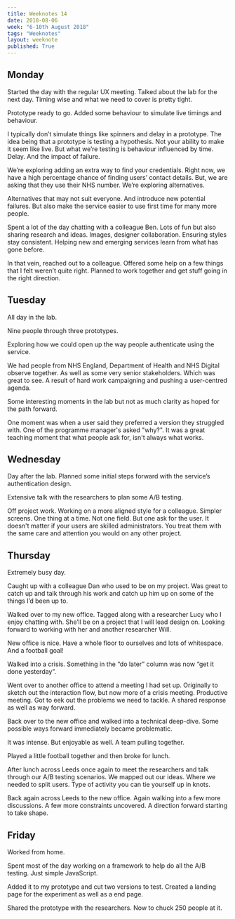 ```yaml
---
title: Weeknotes 14
date: 2018-08-06
week: "6-10th August 2018"
tags: "Weeknotes"
layout: weeknote
published: True
---
```


## Monday

Started the day with the regular UX meeting. Talked about the lab for the next day. Timing wise and what we need to cover is pretty tight.

Prototype ready to go. Added some behaviour to simulate live timings and behaviour.

I typically don’t simulate things like spinners and delay in a prototype. The idea being that a prototype is testing a hypothesis. Not your ability to make it seem like live. But what we’re testing is behaviour influenced by time. Delay. And the impact of failure.

We’re exploring adding an extra way to find your credentials. Right now, we have a high percentage chance of finding users’ contact details. But, we are asking that they use their NHS number. We’re exploring alternatives.

Alternatives that may not suit everyone. And introduce new potential failures. But also make the service easier to use first time for many more people.

Spent a lot of the day chatting with a colleague Ben. Lots of fun but also sharing research and ideas. Images, designer collaboration. Ensuring styles stay consistent. Helping new and emerging services learn from what has gone before.

In that vein, reached out to a colleague. Offered some help on a few things that I felt weren’t quite right. Planned to work together and get stuff going in the right direction.

## Tuesday

All day in the lab.

Nine people through three prototypes.

Exploring how we could open up the way people authenticate using the service.

We had people from NHS England, Department of Health and NHS Digital observe together. As well as some very senior stakeholders. Which was great to see. A result of hard work campaigning and pushing a user-centred agenda.

Some interesting moments in the lab but not as much clarity as hoped for the path forward.

One moment was when a user said they preferred a version they struggled with. One of the programme manager's asked "why?". It was a great teaching moment that what people ask for, isn't always what works.

## Wednesday

Day after the lab. Planned some initial steps forward with the service’s authentication design.

Extensive talk with the researchers to plan some A/B testing.

Off project work. Working on a more aligned style for a colleague. Simpler screens. One thing at a time. Not one field. But one ask for the user. It doesn't matter if your users are skilled administrators.  You treat them with the same care and attention you would on any other project.

## Thursday

Extremely busy day.

Caught up with a colleague Dan who used to be on my project. Was great to catch up and talk through his work and catch up him up on some of the things I’d been up to.

Walked over to my new office. Tagged along with a researcher Lucy who I enjoy chatting with. She’ll be on a project that I will lead design on. Looking forward to working with her and another researcher Will.

New office is nice. Have a whole floor to ourselves and lots of whitespace. And a football goal!

Walked into a crisis. Something in the “do later” column was now “get it done yesterday”.

Went over to another office to attend a meeting I had set up. Originally to sketch out the interaction flow, but now more of a crisis meeting. Productive meeting. Got to eek out the problems we need to tackle. A shared response as well as way forward.

Back over to the new office and walked into a technical deep-dive. Some possible ways forward immediately became problematic.

It was intense. But enjoyable as well. A team pulling together.

Played a little football together and then broke for lunch.

After lunch across Leeds once again to meet the researchers and talk through our A/B testing scenarios. We mapped out our ideas. Where we needed to split users. Type of activity you can tie yourself up in knots.

Back again across Leeds to the new office. Again walking into a few more discussions. A few more constraints uncovered. A direction forward starting to take shape.

## Friday

Worked from home.

Spent most of the day working on a framework to help do all the A/B testing. Just simple JavaScript.

Added it to my prototype and cut two versions to test. Created a landing page for the experiment as well as a end page.

Shared the prototype with the researchers. Now to chuck 250 people at it.
